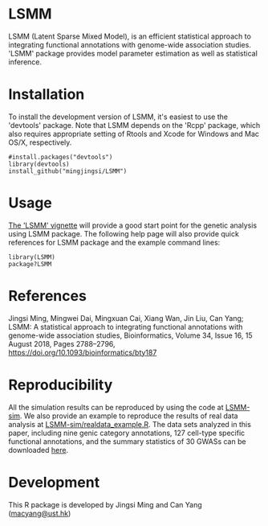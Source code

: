 LSMM
===

LSMM (Latent Sparse Mixed Model), is an efficient statistical approach to integrating functional annotations with genome-wide association studies. 'LSMM' package provides model parameter estimation as well as statistical inference.

Installation
===========

To install the development version of LSMM, it's easiest to use the 'devtools' package. Note that LSMM depends on the 'Rcpp' package, which also requires appropriate setting of Rtools and Xcode for Windows and Mac OS/X, respectively.

```
#install.packages("devtools")
library(devtools)
install_github("mingjingsi/LSMM")
```

Usage
===========

[The 'LSMM' vignette](https://github.com/YangLabHKUST/LSMM/blob/master/inst/doc/LSMM_package.pdf?raw=true) will provide a good start point for the genetic analysis using LSMM package. The following help page will also provide quick references for LSMM package and the example command lines:

```
library(LSMM)
package?LSMM
```

References
==========

Jingsi Ming, Mingwei Dai, Mingxuan Cai, Xiang Wan, Jin Liu, Can Yang; LSMM: A statistical approach to integrating functional annotations with genome-wide association studies, Bioinformatics, Volume 34, Issue 16, 15 August 2018, Pages 2788–2796, https://doi.org/10.1093/bioinformatics/bty187


Reproducibility
==========

All the simulation results can be reproduced by using the code at [LSMM-sim](https://github.com/YangLabHKUST/LSMM-sim). We also provide an example to reproduce the results of real data analysis at [LSMM-sim/realdata_example.R](https://github.com/YangLabHKUST/LSMM-sim/blob/master/realdata_example.R). The data sets analyzed in this paper, including nine genic category annotations, 127 cell-type specific functional annotations, and the summary statistics of 30 GWASs can be downloaded [here](https://drive.google.com/drive/folders/1YrhncaNpo6doHfnIYqXPlhPdE7YpqEjO).


Development
==========

This R package is developed by Jingsi Ming and Can Yang (macyang@ust.hk)
